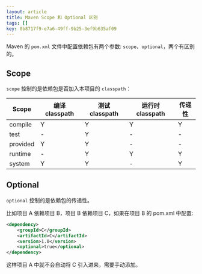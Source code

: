 ```yaml
---
layout: article
title: Maven Scope 和 Optional 区别
tags: []
key: 0b8717f9-e7a6-49ff-9b25-3ef9b635af09
---
```


Maven 的 `pom.xml` 文件中配置依赖包有两个参数: `scope`、`optional`，两个有区别的。

<!--more-->

## Scope

`scope` 控制的是依赖包是否加入本项目的 `classpath`：


| Scope    | 编译 classpath | 测试 classpath | 运行时 classpath | 传递性 |
| ---      |   --- |   --- |    --- |   --- |
| compile  |    Y  |   Y   |   Y    |   Y   |
| test     |    -  |   Y   |   -    |   -   |
| provided |    Y  |   Y   |   -    |   -   |
| runtime  |    -  |   Y   |   Y    |   Y   |
| system   |    Y  |   Y   |   -    |   Y   |

## Optional

`optional` 控制的是依赖包的传递性。

比如项目 A 依赖项目 B，项目 B 依赖项目 C，如果在项目 B 的 pom.xml 中配置:

```xml
<dependency>
    <groupId>C</groupId>
    <artifactId>C</artifactId>
    <version>1.0</version>
    <optional>true</optional>
</dependency>
```

这样项目 A 中就不会自动将 C 引入进来，需要手动添加。